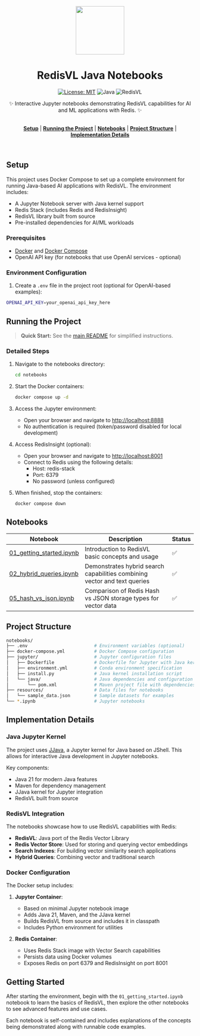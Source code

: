 <div align="center">
<div><img src="https://redis.io/images/redis-logo.svg" style="width: 130px"> </div>
<h1>RedisVL Java Notebooks</h1>
<div align="center">

[![License: MIT](https://img.shields.io/badge/License-MIT-yellow.svg)](https://opensource.org/licenses/MIT)
![Java](https://img.shields.io/badge/Java-21-orange)
![RedisVL](https://img.shields.io/badge/RedisVL-Latest-green)

</div>
<div>
    ✨ Interactive Jupyter notebooks demonstrating RedisVL capabilities for AI and ML applications with Redis. ✨
</div>

<div></div>
<br>

[**Setup**](#setup) | [**Running the Project**](#running-the-project) | [**Notebooks**](#notebooks) | [**Project Structure**](#project-structure) | [**Implementation Details**](#implementation-details)

</div>
<br>

## Setup

This project uses Docker Compose to set up a complete environment for running Java-based AI applications with RedisVL. The environment includes:

- A Jupyter Notebook server with Java kernel support
- Redis Stack (includes Redis and RedisInsight)
- RedisVL library built from source
- Pre-installed dependencies for AI/ML workloads

### Prerequisites

- [Docker](https://docs.docker.com/get-docker/) and [Docker Compose](https://docs.docker.com/compose/install/)
- OpenAI API key (for notebooks that use OpenAI services - optional)

### Environment Configuration

1. Create a `.env` file in the project root (optional for OpenAI-based examples):

```bash
OPENAI_API_KEY=your_openai_api_key_here
```

## Running the Project

> **Quick Start:** See the [main README](../README.md#running-the-notebooks) for simplified instructions.

### Detailed Steps

1. Navigate to the notebooks directory:

   ```bash
   cd notebooks
   ```

2. Start the Docker containers:

   ```bash
   docker compose up -d
   ```

3. Access the Jupyter environment:
   - Open your browser and navigate to [http://localhost:8888](http://localhost:8888)
   - No authentication is required (token/password disabled for local development)

4. Access RedisInsight (optional):
   - Open your browser and navigate to [http://localhost:8001](http://localhost:8001)
   - Connect to Redis using the following details:
     - Host: redis-stack
     - Port: 6379
     - No password (unless configured)

5. When finished, stop the containers:

   ```bash
   docker compose down
   ```

## Notebooks

| Notebook | Description | Status |
| --- | --- | --- |
| [01_getting_started.ipynb](./01_getting_started.ipynb) | Introduction to RedisVL basic concepts and usage | ✅ |
| [02_hybrid_queries.ipynb](./02_hybrid_queries.ipynb) | Demonstrates hybrid search capabilities combining vector and text queries | ✅ |
| [05_hash_vs_json.ipynb](./05_hash_vs_json.ipynb) | Comparison of Redis Hash vs JSON storage types for vector data | ✅ |

## Project Structure

```bash
notebooks/
├── .env                         # Environment variables (optional)
├── docker-compose.yml           # Docker Compose configuration
├── jupyter/                     # Jupyter configuration files
│   ├── Dockerfile               # Dockerfile for Jupyter with Java kernel
│   ├── environment.yml          # Conda environment specification
│   ├── install.py               # Java kernel installation script
│   └── java/                    # Java dependencies and configuration
│       └── pom.xml              # Maven project file with dependencies
├── resources/                   # Data files for notebooks
│   └── sample_data.json         # Sample datasets for examples
└── *.ipynb                      # Jupyter notebooks
```

## Implementation Details

### Java Jupyter Kernel

The project uses [JJava](https://github.com/dflib/jjava), a Jupyter kernel for Java based on JShell. This allows for interactive Java development in Jupyter notebooks.

Key components:

- Java 21 for modern Java features
- Maven for dependency management
- JJava kernel for Jupyter integration
- RedisVL built from source

### RedisVL Integration

The notebooks showcase how to use RedisVL capabilities with Redis:

- **RedisVL**: Java port of the Redis Vector Library
- **Redis Vector Store**: Used for storing and querying vector embeddings
- **Search Indexes**: For building vector similarity search applications
- **Hybrid Queries**: Combining vector and traditional search

### Docker Configuration

The Docker setup includes:

1. **Jupyter Container**:
   - Based on minimal Jupyter notebook image
   - Adds Java 21, Maven, and the JJava kernel
   - Builds RedisVL from source and includes it in classpath
   - Includes Python environment for utilities

2. **Redis Container**:
   - Uses Redis Stack image with Vector Search capabilities
   - Persists data using Docker volumes
   - Exposes Redis on port 6379 and RedisInsight on port 8001

## Getting Started

After starting the environment, begin with the `01_getting_started.ipynb` notebook to learn the basics of RedisVL, then explore the other notebooks to see advanced features and use cases.

Each notebook is self-contained and includes explanations of the concepts being demonstrated along with runnable code examples.